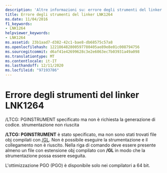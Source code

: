 ```yaml
---
description: 'Altre informazioni su: errore degli strumenti del linker LNK1264'
title: Errore degli strumenti del linker LNK1264
ms.date: 11/04/2016
f1_keywords:
- LNK1264
helpviewer_keywords:
- LNK1264
ms.assetid: 23b1aad7-d382-42c1-bae8-db68575c57a8
ms.openlocfilehash: 122186482800597780405ae89e8e01c008794756
ms.sourcegitcommit: d6af41e42699628c3e2e6063ec7b03931a49a098
ms.translationtype: MT
ms.contentlocale: it-IT
ms.lasthandoff: 12/11/2020
ms.locfileid: "97193786"
---
```

# <a name="linker-tools-error-lnk1264"></a>Errore degli strumenti del linker LNK1264

/LTCG: PGINSTRUMENT specificato ma non è richiesta la generazione di codice. strumentazione non riuscita

**/LTCG: PGINSTRUMENT** è stato specificato, ma non sono stati trovati file obj compilati con [/GL](../../build/reference/gl-whole-program-optimization.md). Non è possibile eseguire la strumentazione e il collegamento non è riuscito. Nella riga di comando deve essere presente almeno un file con estensione obj compilato con **/GL** in modo che la strumentazione possa essere eseguita.

L'ottimizzazione PGO (PGO) è disponibile solo nei compilatori a 64 bit.
